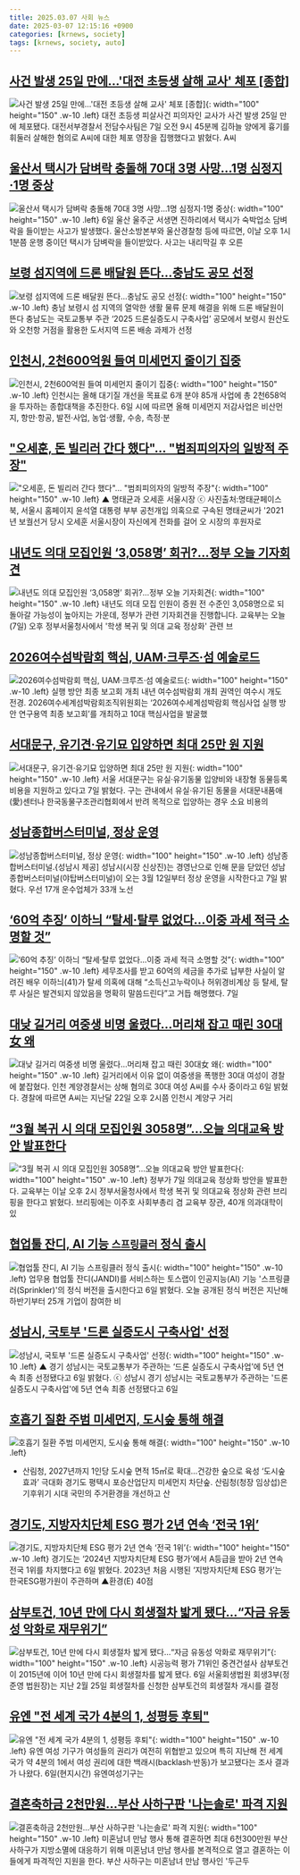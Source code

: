```yaml
---
title: 2025.03.07 사회 뉴스
date: 2025-03-07 12:15:16 +0900
categories: [krnews, society]
tags: [krnews, society, auto]
---
```

## [사건 발생 25일 만에…'대전 초등생 살해 교사' 체포 [종합]](https://n.news.naver.com/mnews/article/015/0005103287)

![사건 발생 25일 만에…'대전 초등생 살해 교사' 체포 [종합]](https://mimgnews.pstatic.net/image/origin/015/2025/03/07/5103287.jpg?type=nf220_150){: width="100" height="150" .w-10 .left}
대전 초등생 피살사건 피의자인 교사가 사건 발생 25일 만에 체포됐다. 대전서부경찰서 전담수사팀은 7일 오전 9시 45분께 김하늘 양에게 흉기를 휘둘러 살해한 혐의로 A씨에 대한 체포 영장을 집행했다고 밝혔다. A씨

## [울산서 택시가 담벼락 충돌해 70대 3명 사망…1명 심정지·1명 중상](https://n.news.naver.com/mnews/article/081/0003523034)

![울산서 택시가 담벼락 충돌해 70대 3명 사망…1명 심정지·1명 중상](https://mimgnews.pstatic.net/image/origin/081/2025/03/06/3523034.jpg?type=nf220_150){: width="100" height="150" .w-10 .left}
6일 울산 울주군 서생면 진하리에서 택시가 숙박업소 담벼락을 들이받는 사고가 발생했다. 울산소방본부와 울산경찰청 등에 따르면, 이날 오후 1시 1분쯤 운행 중이던 택시가 담벼락을 들이받았다. 사고는 내리막길 후 오른

## [보령 섬지역에 드론 배달원 뜬다...충남도 공모 선정](https://n.news.naver.com/mnews/article/277/0005556487)

![보령 섬지역에 드론 배달원 뜬다...충남도 공모 선정](https://mimgnews.pstatic.net/image/origin/277/2025/03/06/5556487.jpg?type=nf220_150){: width="100" height="150" .w-10 .left}
충남 보령시 섬 지역의 열악한 생활 물류 문제 해결을 위해 드론 배달원이 뜬다 충남도는 국토교통부 주관 ‘2025 드론실증도시 구축사업’ 공모에서 보령시 원산도와 오천항 거점을 활용한 도서지역 드론 배송 과제가 선정

## [인천시, 2천600억원 들여 미세먼지 줄이기 집중](https://n.news.naver.com/mnews/article/666/0000066286)

![인천시, 2천600억원 들여 미세먼지 줄이기 집중](https://mimgnews.pstatic.net/image/origin/666/2025/03/06/66286.jpg?type=nf220_150){: width="100" height="150" .w-10 .left}
인천시는 올해 대기질 개선을 목표로 6개 분야 85개 사업에 총 2천658억을 투자하는 종합대책을 추진한다. 6일 시에 따르면 올해 미세먼지 저감사업은 비산먼지, 항만·항공, 발전·사업, 농업·생활, 수송, 측정·분

## ["오세훈, 돈 빌리러 간다 했다"... "범죄피의자의 일방적 주장"](https://n.news.naver.com/mnews/article/047/0002464916)

!["오세훈, 돈 빌리러 간다 했다"... "범죄피의자의 일방적 주장"](https://mimgnews.pstatic.net/image/origin/047/2025/03/07/2464916.jpg?type=nf220_150){: width="100" height="150" .w-10 .left}
▲ 명태균과 오세훈 서울시장 ⓒ 사진출처:명태균페이스북, 서울시 홈페이지 윤석열 대통령 부부 공천개입 의혹으로 구속된 명태균씨가 '2021년 보궐선거 당시 오세훈 서울시장이 자신에게 전화를 걸어 오 시장의 후원자로

## [내년도 의대 모집인원 ‘3,058명’ 회귀?…정부 오늘 기자회견](https://n.news.naver.com/mnews/article/056/0011906230)

![내년도 의대 모집인원 ‘3,058명’ 회귀?…정부 오늘 기자회견](https://mimgnews.pstatic.net/image/origin/056/2025/03/07/11906230.jpg?type=nf220_150){: width="100" height="150" .w-10 .left}
내년도 의대 모집 인원이 증원 전 수준인 3,058명으로 되돌아갈 가능성이 높아지는 가운데, 정부가 관련 기자회견을 진행합니다. 교육부는 오늘(7일) 오후 정부서울청사에서 '학생 복귀 및 의대 교육 정상화' 관련 브

## [2026여수섬박람회 핵심, UAM·크루즈·섬 예술로드](https://n.news.naver.com/mnews/article/016/0002438601)

![2026여수섬박람회 핵심, UAM·크루즈·섬 예술로드](https://mimgnews.pstatic.net/image/origin/016/2025/03/07/2438601.jpg?type=nf220_150){: width="100" height="150" .w-10 .left}
실행 방안 최종 보고회 개최 내년 여수섬박람회 개최 권역인 여수시 개도 전경. 2026여수세계섬박람회조직위원회는 ‘2026여수세계섬박람회 핵심사업 실행 방안 연구용역 최종 보고회’를 개최하고 10대 핵심사업을 발굴했

## [서대문구, 유기견·유기묘 입양하면 최대 25만 원 지원](https://n.news.naver.com/mnews/article/421/0008116076)

![서대문구, 유기견·유기묘 입양하면 최대 25만 원 지원](https://mimgnews.pstatic.net/image/origin/421/2025/03/07/8116076.jpg?type=nf220_150){: width="100" height="150" .w-10 .left}
서울 서대문구는 유실·유기동물 입양비와 내장형 동물등록 비용을 지원하고 있다고 7일 밝혔다. 구는 관내에서 유실·유기된 동물을 서대문내품애(愛)센터나 한국동물구조관리협회에서 반려 목적으로 입양하는 경우 소요 비용의

## [성남종합버스터미널, 정상 운영](https://n.news.naver.com/mnews/article/016/0002438420)

![성남종합버스터미널, 정상 운영](https://mimgnews.pstatic.net/image/origin/016/2025/03/07/2438420.jpg?type=nf220_150){: width="100" height="150" .w-10 .left}
성남종합버스터미널.{성남시 제공] 성남시(시장 신상진)는 경영난으로 인해 문을 닫았던 성남종합버스터미널(야탑버스터미널)이 오는 3월 12일부터 정상 운영을 시작한다고 7일 밝혔다. 우선 17개 운수업체가 33개 노선

## [‘60억 추징’ 이하늬 “탈세·탈루 없었다...이중 과세 적극 소명할 것”](https://n.news.naver.com/mnews/article/009/0005454865)

![‘60억 추징’ 이하늬 “탈세·탈루 없었다...이중 과세 적극 소명할 것”](https://mimgnews.pstatic.net/image/origin/009/2025/03/07/5454865.jpg?type=nf220_150){: width="100" height="150" .w-10 .left}
세무조사를 받고 60억의 세금을 추가로 납부한 사실이 알려진 배우 이하늬(41)가 탈세 의혹에 대해 “소득신고누락이나 허위경비계상 등 탈세, 탈루 사실은 발견되지 않았음을 명확히 말씀드린다”고 거듭 해명했다. 7일

## [대낮 길거리 여중생 비명 울렸다…머리채 잡고 때린 30대女 왜](https://n.news.naver.com/mnews/article/025/0003425159)

![대낮 길거리 여중생 비명 울렸다…머리채 잡고 때린 30대女 왜](https://mimgnews.pstatic.net/image/origin/025/2025/03/06/3425159.jpg?type=nf220_150){: width="100" height="150" .w-10 .left}
길거리에서 이유 없이 여중생을 폭행한 30대 여성이 경찰에 붙잡혔다. 인천 계양경찰서는 상해 혐의로 30대 여성 A씨를 수사 중이라고 6일 밝혔다. 경찰에 따르면 A씨는 지난달 22일 오후 2시쯤 인천시 계양구 거리

## [“3월 복귀 시 의대 모집인원 3058명”…오늘 의대교육 방안 발표한다](https://n.news.naver.com/mnews/article/009/0005454751)

![“3월 복귀 시 의대 모집인원 3058명”…오늘 의대교육 방안 발표한다](https://mimgnews.pstatic.net/image/origin/009/2025/03/07/5454751.jpg?type=nf220_150){: width="100" height="150" .w-10 .left}
정부가 7일 의대교육 정상화 방안을 발표한다. 교육부는 이날 오후 2시 정부서울청사에서 학생 복귀 및 의대교육 정상화 관련 브리핑을 한다고 밝혔다. 브리핑에는 이주호 사회부총리 겸 교육부 장관, 40개 의과대학이 있

## [협업툴 잔디, AI 기능 `스프링클러` 정식 출시](https://n.news.naver.com/mnews/article/029/0002939504)

![협업툴 잔디, AI 기능 `스프링클러` 정식 출시](https://mimgnews.pstatic.net/image/origin/029/2025/03/06/2939504.jpg?type=nf220_150){: width="100" height="150" .w-10 .left}
업무용 협업툴 잔디(JANDI)를 서비스하는 토스랩이 인공지능(AI) 기능 '스프링클러(Sprinkler)'의 정식 버전을 출시한다고 6일 밝혔다. 오늘 공개된 정식 버전은 지난해 하반기부터 25개 기업이 참여한 비

## [성남시, 국토부 '드론 실증도시 구축사업' 선정](https://n.news.naver.com/mnews/article/047/0002464857)

![성남시, 국토부 '드론 실증도시 구축사업' 선정](https://mimgnews.pstatic.net/image/origin/047/2025/03/06/2464857.jpg?type=nf220_150){: width="100" height="150" .w-10 .left}
▲ 경기 성남시는 국토교통부가 주관하는 ‘드론 실증도시 구축사업’에 5년 연속 최종 선정됐다고 6일 밝혔다. ⓒ 성남시 경기 성남시는 국토교통부가 주관하는 '드론 실증도시 구축사업'에 5년 연속 최종 선정됐다고 6일

## [호흡기 질환 주범 미세먼지, 도시숲 통해 해결](https://n.news.naver.com/mnews/article/016/0002438534)

![호흡기 질환 주범 미세먼지, 도시숲 통해 해결](https://mimgnews.pstatic.net/image/origin/016/2025/03/07/2438534.jpg?type=nf220_150){: width="100" height="150" .w-10 .left}
- 산림청, 2027년까지 1인당 도시숲 면적 15㎡로 확대…건강한 숲으로 육성 ‘도시숲 효과’ 극대화 경기도 평택시 포승산업단지 미세먼지 차단숲. 산림청(청장 임상섭)은 기후위기 시대 국민의 주거환경을 개선하고 산

## [경기도, 지방자치단체 ESG 평가 2년 연속 ‘전국 1위’](https://n.news.naver.com/mnews/article/081/0003523073)

![경기도, 지방자치단체 ESG 평가 2년 연속 ‘전국 1위’](https://mimgnews.pstatic.net/image/origin/081/2025/03/06/3523073.jpg?type=nf220_150){: width="100" height="150" .w-10 .left}
경기도는 ‘2024년 지방자치단체 ESG 평가’에서 A등급을 받아 2년 연속 전국 1위를 차지했다고 6일 밝혔다. 2023년 처음 시행된 ‘지방자치단체 ESG 평가’는 한국ESG평가원이 주관하며 ▲환경(E) 40점

## [삼부토건, 10년 만에 다시 회생절차 밟게 됐다…“자금 유동성 악화로 재무위기”](https://n.news.naver.com/mnews/article/021/0002694620)

![삼부토건, 10년 만에 다시 회생절차 밟게 됐다…“자금 유동성 악화로 재무위기”](https://mimgnews.pstatic.net/image/origin/021/2025/03/06/2694620.jpg?type=nf220_150){: width="100" height="150" .w-10 .left}
시공능력 평가 71위인 중견건설사 삼부토건이 2015년에 이어 10년 만에 다시 회생절차를 밟게 됐다. 6일 서울회생법원 회생3부(정준영 법원장)는 지난 2월 25일 회생절차를 신청한 삼부토건의 회생절차 개시를 결정

## [유엔 "전 세계 국가 4분의 1, 성평등 후퇴"](https://n.news.naver.com/mnews/article/015/0005103295)

![유엔 "전 세계 국가 4분의 1, 성평등 후퇴"](https://mimgnews.pstatic.net/image/origin/015/2025/03/07/5103295.jpg?type=nf220_150){: width="100" height="150" .w-10 .left}
유엔 여성 기구가 여성들의 권리가 여전히 위협받고 있으며 특히 지난해 전 세계 국가 약 4분의 1에서 여성 권리에 대한 백래시(backlash·반동)가 보고됐다는 조사 결과가 나왔다. 6일(현지시간) 유엔여성기구는

## [결혼축하금 2천만원…부산 사하구판 '나는솔로' 파격 지원](https://n.news.naver.com/mnews/article/001/0015250858)

![결혼축하금 2천만원…부산 사하구판 '나는솔로' 파격 지원](https://mimgnews.pstatic.net/image/origin/001/2025/03/07/15250858.jpg?type=nf220_150){: width="100" height="150" .w-10 .left}
미혼남녀 만남 행사 통해 결혼하면 최대 6천300만원 부산 사하구가 지방소멸에 대응하기 위해 미혼남녀 만남 행사를 본격적으로 열고 결혼하는 이들에게 파격적인 지원을 한다. 부산 사하구는 미혼남녀 만남 행사인 '두근두


